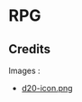 # RPG

## Credits
Images : 
- [d20-icon.png](http://www.iconarchive.com/show/dnd-dice-icons-by-iconcubic/d20-icon.html)
